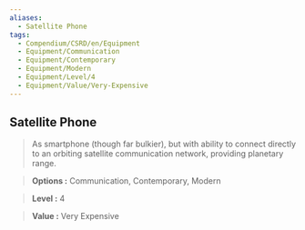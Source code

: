 ```yaml
---
aliases:
  - Satellite Phone
tags:
  - Compendium/CSRD/en/Equipment
  - Equipment/Communication
  - Equipment/Contemporary
  - Equipment/Modern
  - Equipment/Level/4
  - Equipment/Value/Very-Expensive
---
```

    
      
## Satellite Phone      
      
>As smartphone (though far bulkier), but with ability to connect directly to an orbiting satellite communication network, providing planetary range.      
> **Options :** Communication, Contemporary, Modern      
> **Level :** 4      
> **Value :** Very Expensive